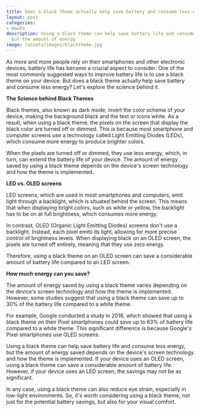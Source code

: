```yaml
---
title: Does a black theme actually help save battery and consume less energy?
layout: post
categories:
- HowTo
description: Using a black theme can help save battery life and consume less energy,
  but the amount of energy 
image: /assets/images/blacktheme.jpg
---
```


As more and more people rely on their smartphones and other electronic devices, battery life has become a crucial aspect to consider. One of the most commonly suggested ways to improve battery life is to use a black theme on your device. But does a black theme actually help save battery and consume less energy? Let's explore the science behind it.

**The Science behind Black Themes**

Black themes, also known as dark mode, invert the color scheme of your device, making the background black and the text or icons white. As a result, when using a black theme, the pixels on the screen that display the black color are turned off or dimmed. This is because most smartphone and computer screens use a technology called Light Emitting Diodes (LEDs), which consume more energy to produce brighter colors.

When the pixels are turned off or dimmed, they use less energy, which, in turn, can extend the battery life of your device. The amount of energy saved by using a black theme depends on the device's screen technology and how the theme is implemented.

**LED vs. OLED screens**

LED screens, which are used in most smartphones and computers, emit light through a backlight, which is situated behind the screen. This means that when displaying bright colors, such as white or yellow, the backlight has to be on at full brightness, which consumes more energy.

In contrast, OLED (Organic Light Emitting Diodes) screens don't use a backlight. Instead, each pixel emits its light, allowing for more precise control of brightness levels. When displaying black on an OLED screen, the pixels are turned off entirely, meaning that they use zero energy.

Therefore, using a black theme on an OLED screen can save a considerable amount of battery life compared to an LED screen.

**How much energy can you save?**

The amount of energy saved by using a black theme varies depending on the device's screen technology and how the theme is implemented. However, some studies suggest that using a black theme can save up to 30% of the battery life compared to a white theme.

For example, Google conducted a study in 2018, which showed that using a black theme on their Pixel smartphones could save up to 63% of battery life compared to a white theme. This significant difference is because Google's Pixel smartphones use OLED screens.

Using a black theme can help save battery life and consume less energy, but the amount of energy saved depends on the device's screen technology and how the theme is implemented. If your device uses an OLED screen, using a black theme can save a considerable amount of battery life. However, if your device uses an LED screen, the savings may not be as significant.

In any case, using a black theme can also reduce eye strain, especially in low-light environments. So, it's worth considering using a black theme, not just for the potential battery savings, but also for your visual comfort.
